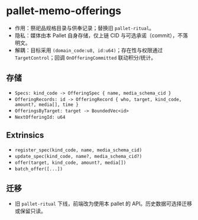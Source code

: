 # pallet-memo-offerings

- 作用：祭祀品规格目录与供奉记录；替换旧 `pallet-ritual`。
- 隐私：媒体由本 Pallet 自身存储，仅上链 CID 与可选承诺（commit），不落明文。
- 解耦：目标采用 `(domain_code:u8, id:u64)`；存在性与权限通过 `TargetControl`；回调 `OnOfferingCommitted` 联动积分/统计。

## 存储
- `Specs: kind_code -> OfferingSpec { name, media_schema_cid }`
- `OfferingRecords: id -> OfferingRecord { who, target, kind_code, amount?, media[], time }`
- `OfferingsByTarget: target -> BoundedVec<id>`
- `NextOfferingId: u64`

## Extrinsics
- `register_spec(kind_code, name, media_schema_cid)`
- `update_spec(kind_code, name?, media_schema_cid?)`
- `offer(target, kind_code, amount?, media[])`
- `batch_offer([...])`

## 迁移
- 旧 `pallet-ritual` 下线，前端改为使用本 pallet 的 API。历史数据可选择迁移或保留只读。

